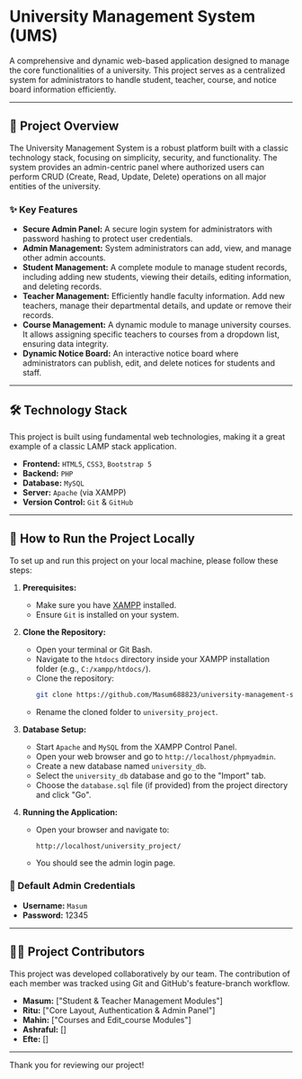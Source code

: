 # University Management System (UMS)

A comprehensive and dynamic web-based application designed to manage the core functionalities of a university. This project serves as a centralized system for administrators to handle student, teacher, course, and notice board information efficiently.

---

## 🌟 Project Overview

The University Management System is a robust platform built with a classic technology stack, focusing on simplicity, security, and functionality. The system provides an admin-centric panel where authorized users can perform CRUD (Create, Read, Update, Delete) operations on all major entities of the university.

### ✨ Key Features

-   **Secure Admin Panel:** A secure login system for administrators with password hashing to protect user credentials.
-   **Admin Management:** System administrators can add, view, and manage other admin accounts.
-   **Student Management:** A complete module to manage student records, including adding new students, viewing their details, editing information, and deleting records.
-   **Teacher Management:** Efficiently handle faculty information. Add new teachers, manage their departmental details, and update or remove their records.
-   **Course Management:** A dynamic module to manage university courses. It allows assigning specific teachers to courses from a dropdown list, ensuring data integrity.
-   **Dynamic Notice Board:** An interactive notice board where administrators can publish, edit, and delete notices for students and staff.

---

## 🛠️ Technology Stack

This project is built using fundamental web technologies, making it a great example of a classic LAMP stack application.

-   **Frontend:** `HTML5`, `CSS3`, `Bootstrap 5`
-   **Backend:** `PHP`
-   **Database:** `MySQL`
-   **Server:** `Apache` (via XAMPP)
-   **Version Control:** `Git` & `GitHub`

---

## 🚀 How to Run the Project Locally

To set up and run this project on your local machine, please follow these steps:

1.  **Prerequisites:**
    -   Make sure you have [XAMPP](https://www.apachefriends.org/index.html) installed.
    -   Ensure `Git` is installed on your system.

2.  **Clone the Repository:**
    -   Open your terminal or Git Bash.
    -   Navigate to the `htdocs` directory inside your XAMPP installation folder (e.g., `C:/xampp/htdocs/`).
    -   Clone the repository:
        ```bash
        git clone https://github.com/Masum688823/university-management-system.git
        ```
    -   Rename the cloned folder to `university_project`.

3.  **Database Setup:**
    -   Start `Apache` and `MySQL` from the XAMPP Control Panel.
    -   Open your web browser and go to `http://localhost/phpmyadmin`.
    -   Create a new database named `university_db`.
    -   Select the `university_db` database and go to the "Import" tab.
    -   Choose the `database.sql` file (if provided) from the project directory and click "Go".
   
4.  **Running the Application:**
    -   Open your browser and navigate to:
        ```
        http://localhost/university_project/
        ```
    -   You should see the admin login page.

### 🔑 Default Admin Credentials
*   **Username:** `Masum`
*   **Password:** 12345

---

## 🧑‍💻 Project Contributors

This project was developed collaboratively by our team. The contribution of each member was tracked using Git and GitHub's feature-branch workflow.

-   **Masum:** ["Student & Teacher Management Modules"]
-   **Ritu:** ["Core Layout, Authentication & Admin Panel"]
-   **Mahin:** ["Courses and Edit_course Modules"]
-   **Ashraful:** []
-   **Efte:** []

---

Thank you for reviewing our project!
